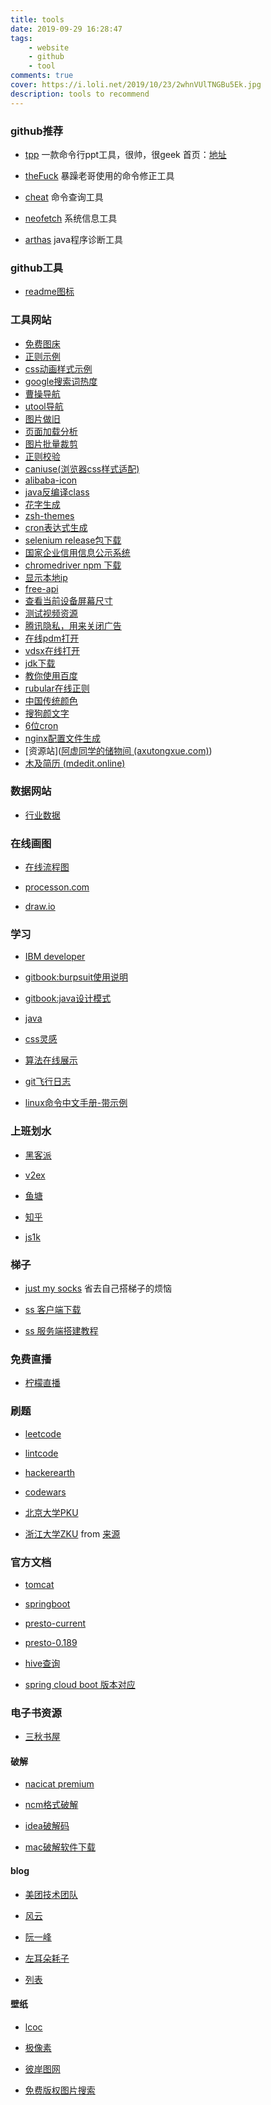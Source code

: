 ```yaml
---
title: tools 
date: 2019-09-29 16:28:47
tags: 
    - website 
    - github 
    - tool
comments: true
cover: https://i.loli.net/2019/10/23/2whnVUlTNGBu5Ek.jpg
description: tools to recommend
---
```


### github推荐
* [tpp](https://github.com/cbbrowne/tpp) 一款命令行ppt工具，很帅，很geek
    首页：[地址](http://www.ngolde.de/tpp.html)

* [theFuck](https://github.com/nvbn/thefuck) 暴躁老哥使用的命令修正工具

* [cheat](https://github.com/chubin/cheat.sh#installation) 命令查询工具

* [neofetch](https://github.com/dylanaraps/neofetch) 系统信息工具

* [arthas](https://github.com/alibaba/arthas) java程序诊断工具

### github工具
* [readme图标](https://shields.io/)


### 工具网站
* [免费图床](https://sm.ms)
* [正则示例](http://www.xuanwodata.com:3000/sregular/)
* [css动画样式示例](https://daneden.github.io/animate.css/)
* [google搜索词热度](https://trends.google.com/trends/?geo=GB)
* [曹操导航](https://caocao.boxopened.com/)
* [utool导航](https://utool.fun/)
* [图片做旧](https://tools.miku.ac/image_patina/)
* [页面加载分析](https://developers.google.com/speed/pagespeed/insights/)
* [图片批量裁剪](https://www.smartresize.com/zh-cn)
* [正则校验](https://regex101.com/)
* [caniuse(浏览器css样式适配)](https://caniuse.com/)
* [alibaba-icon](https://www.iconfont.cn/)
* [java反编译class](http://javare.cn/)
* [花字生成](http://patorjk.com/software/taag/#p=display&f=Graffiti&t=Type%20Something%20)
* [zsh-themes](https://zshthem.es/all/)
* [cron表达式生成](http://www.cronmaker.com/)
* [selenium release包下载](http://selenium-release.storage.googleapis.com/index.html)
* [国家企业信用信息公示系统](http://www.gsxt.gov.cn/index)
* [chromedriver npm 下载](https://npm.taobao.org/mirrors/chromedriver/)
* [显示本地ip](http://ip111.cn/)
* [free-api](https://www.free-api.com/)
* [查看当前设备屏幕尺寸](https://device.my/)
* [测试视频资源](http://samples.mplayerhq.hu/)
* [腾讯隐私，用来关闭广告](https://privacy.qq.com/advertisement.htm)
* [在线pdm打开](http://www.dmanywhere.cn/)
* [vdsx在线打开](https://www.lucidchart.com)
* [jdk下载](https://www.injdk.cn/)
* [教你使用百度](http://tool.mkblog.cn/lmbtfy/)
* [rubular在线正则](https://rubular.com/)
* [中国传统颜色](http://zhongguose.com/)
* [搜狗颜文字](https://pinyin.sogou.com/dict/ywz/)
* [6位cron](https://cron.qqe2.com/)
* [nginx配置文件生成](https://www.digitalocean.com/community/tools/nginx?domains.0.routing.index=index.html&domains.0.routing.fallbackHtml=true&global.app.lang=zhCN)
* [资源站]([阿虚同学的储物间 (axutongxue.com)](http://axutongxue.com/))
* [木及简历 (mdedit.online)](https://resume.mdedit.online/editor/#/)

### 数据网站
* [行业数据](http://www.dydata.io)


### 在线画图
* [在线流程图](https://www.websequencediagrams.com/)

* [processon.com](https://processon.com/)

* [draw.io](https://www.draw.io/)


### 学习
* [IBM developer](https://www.ibm.com/developerworks/cn/topics/)

* [gitbook:burpsuit使用说明](https://legacy.gitbook.com/book/t0data/burpsuite/details)

* [gitbook:java设计模式](https://legacy.gitbook.com/book/quanke/design-pattern-java/details)

* [java](https://www.mkyong.com/all-tutorials-on-mkyong-com/)

* [css灵感](https://chokcoco.github.io/CSS-Inspiration/#/)

* [算法在线展示](https://www.cs.usfca.edu/~galles/visualization/Algorithms.html)

* [git飞行日志](https://docs.breword.com/k88hudson-git-flight-rules/readme_zh-cn)

* [linux命令中文手册-带示例](https://linux.liuxfe.com/)

### 上班划水
* [黑客派](https://hacpai.com/)

* [v2ex](https://www.v2ex.com/)

* [鱼塘](https://tophub.fun)

* [知乎](https://www.zhihu.com)

* [js1k](https://js1k.com/)




### 梯子
* [just my socks](https://justmysocks1.net/members/index.php)
省去自己搭梯子的烦恼

* [ss 客户端下载](https://shadowsocks.org/en/download/clients.html)

* [ss 服务端搭建教程](https://linghucong.js.org/2016/04/20/setup-Shadowsocks-on-ubuntu-1604/)



### 免费直播
* [柠檬直播](http://www.ningmengtiyu.com/)

### 刷题
* [leetcode](https://leetcode.com/problemset/all/)

* [lintcode](https://www.lintcode.com/zh-cn/problem/)

* [hackerearth](https://www.hackerearth.com/zh/)

* [codewars](https://www.codewars.com)

* [北京大学PKU](http://acm.pku.edu.cn/JudgeOnline/)

* [浙江大学ZKU](http://acm.zju.edu.cn/)
from [来源](https://blog.csdn.net/kangyan__/article/details/70184935)


### 官方文档
* [tomcat](https://cwiki.apache.org/confluence/display/tomcat/)

* [springboot](https://docs.spring.io/spring-boot/docs/1.5.1.RELEASE/reference/htmlsingle/#appendix)

* [presto-current](https://prestodb.io/docs/current/)

* [presto-0.189](https://prestodb.io/docs/0.189/sql/deallocate-prepare.html)

* [hive查询](https://cwiki.apache.org/confluence/display/Hive/LanguageManual+DML#LanguageManualDML-InsertingintotablesfromSQL)

* [spring cloud boot 版本对应](https://start.spring.io/actuator/info)

### 电子书资源
* [三秋书屋](https://www.d4j.cn/)


#### 破解
* [nacicat premium](http://www.ddup.date/navicat-premium-12-1-15-%E6%9C%80%E6%96%B0%E7%89%88%E7%A0%B4%E8%A7%A3%E5%AE%89%E8%A3%85%EF%BC%88windows%EF%BC%89/)

* [ncm格式破解](https://moresound.tk/music/tool/)

* [idea破解码](http://idea.medeming.com/jets)

* [mac破解软件下载](https://macwk.com/)


#### blog
* [美团技术团队](https://tech.meituan.com/)

* [风云](https://blog.codingnow.com/)

* [阮一峰](http://www.ruanyifeng.com/blog/)

* [左耳朵耗子](https://coolshell.cn/)

* [列表](http://techblog.pub/)


#### 壁纸
* [lcoc](http://lcoc.top/bizhi/)

* [极像素](https://www.sigoo.com/)

* [彼岸图网](http://pic.netbian.com/)

* [免费版权图片搜索](https://www.logosc.cn/so/)

